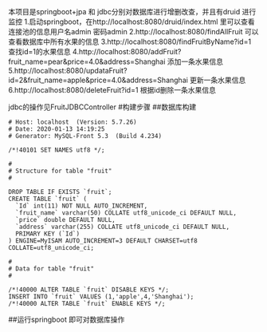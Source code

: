 本项目是springboot+jpa 和 jdbc分别对数据库进行增删改查，并且有druid 进行监控
1.启动springboot，在http://localhost:8080/druid/index.html 里可以查看连接池的信息用户名admin 密码admin
2.http://localhost:8080/findAllFruit 可以查看数据库中所有水果的信息
3.http://localhost:8080/findFruitByName?id=1 查找id=1的水果信息
4.http://localhost:8080/addFruit?fruit_name=pear&price=4.0&address=Shanghai 添加一条水果信息
5.http://localhost:8080/updataFruit?id=2&fruit_name=apple&price=4.0&address=Shanghai 更新一条水果信息
6.http://localhost:8080/deleteFruit?id=1 根据id删除一条水果信息

jdbc的操作见FruitJDBCController 
#构建步骤
##数据库构建
```mysql
# Host: localhost  (Version: 5.7.26)
# Date: 2020-01-13 14:19:25
# Generator: MySQL-Front 5.3  (Build 4.234)

/*!40101 SET NAMES utf8 */;

#
# Structure for table "fruit"
#

DROP TABLE IF EXISTS `fruit`;
CREATE TABLE `fruit` (
  `Id` int(11) NOT NULL AUTO_INCREMENT,
  `fruit_name` varchar(50) COLLATE utf8_unicode_ci DEFAULT NULL,
  `price` double DEFAULT NULL,
  `address` varchar(255) COLLATE utf8_unicode_ci DEFAULT NULL,
  PRIMARY KEY (`Id`)
) ENGINE=MyISAM AUTO_INCREMENT=3 DEFAULT CHARSET=utf8 COLLATE=utf8_unicode_ci;

#
# Data for table "fruit"
#

/*!40000 ALTER TABLE `fruit` DISABLE KEYS */;
INSERT INTO `fruit` VALUES (1,'apple',4,'Shanghai');
/*!40000 ALTER TABLE `fruit` ENABLE KEYS */;
```
##运行springboot 即可对数据库操作

